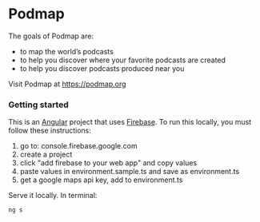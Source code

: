 # Podmap

The goals of Podmap are:
- to map the world&rsquo;s podcasts
- to help you discover where your favorite podcasts are created
- to help you discover podcasts produced near you

Visit Podmap at https://podmap.org

### Getting started

This is an [Angular](https://angular.io/) project that uses [Firebase](https://firebase.google.com/). To run this locally, you must follow these instructions:

1. go to: console.firebase.google.com
1. create a project
1. click "add firebase to your web app" and copy values
1. paste values in environment.sample.ts and save as environment.ts
1. get a google maps api key, add to environment.ts

Serve it locally. In terminal:

```shell
ng s
```
